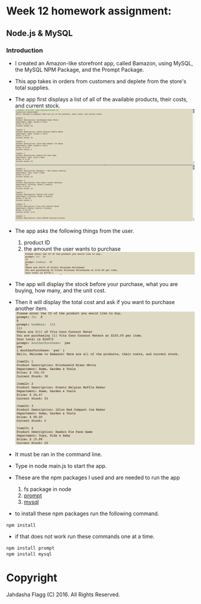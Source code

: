 # Week 12 homework assignment:
## Node.js & MySQL

### Introduction

* I created an Amazon-like storefront app, called Bamazon, using MySQL, the MySQL NPM Package, and the Prompt Package.
* This app takes in orders from customers and deplete from the store's total supplies.
* The app first displays a list of all of the available products, their costs, and current stock.
![ScreenShot](screenshots/menu.png "Menu of items.")

* The app asks the following things from the user.

	1. product ID
	2. the amount the user wants to purchase
![ScreenShot](screenshots/prompts.png "Prompts for ID and how many.")

* The app will display the stock before your purchase, what you are buying, how many, and the unit cost.
* Then it will display the total cost and ask if you want to purchase another item. 
![ScreenShot](screenshots/costs.png "Display of selected item, how many, and the unit cost.")

* It must be ran in the command line.
* Type in node main.js to start the app.

* These are the npm packages I used and are needed to run the app

	1. fs package in node
	2. [prompt](https://www.npmjs.com/package/prompt)
	3. [mysql](https://www.npmjs.com/package/mysql)
	
* to install these npm packages run the following command.
```
npm install 

```

* if that does not work run these commands one at a time.
```
npm install prompt
npm install mysql

```

# Copyright
Jahdasha Flagg (C) 2016. All Rights Reserved.